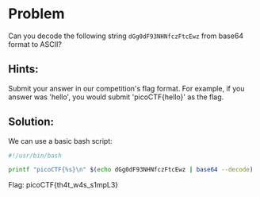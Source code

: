 # Problem
Can you decode the following string ```dGg0dF93NHNfczFtcEwz``` from base64 format to ASCII?

## Hints:
Submit your answer in our competition's flag format. For example, if you answer was 'hello', you would submit 'picoCTF{hello}' as the flag.

## Solution:

We can use a basic bash script:
```bash
#!/usr/bin/bash

printf "picoCTF{%s}\n" $(echo dGg0dF93NHNfczFtcEwz | base64 --decode)
```

Flag: picoCTF{th4t_w4s_s1mpL3}
